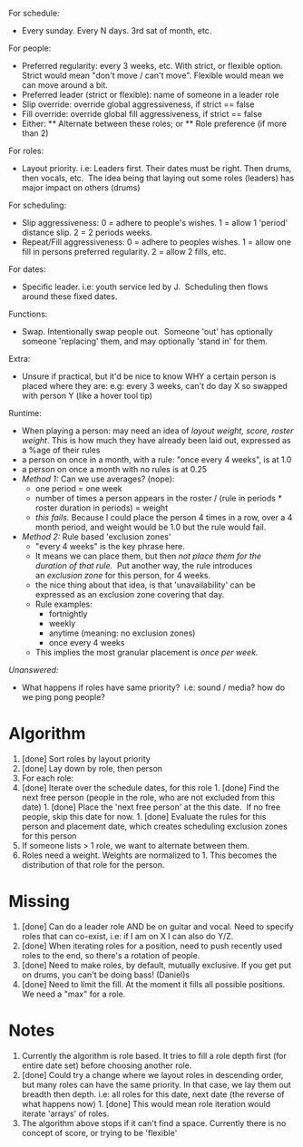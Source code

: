 For schedule:
 * Every sunday. Every N days. 3rd sat of month, etc.

For people:
 * Preferred regularity: every 3 weeks, etc. With strict, or flexible option. Strict would mean "don't move / can't move". Flexible would mean we can move around a bit.
 * Preferred leader (strict or flexible): name of someone in a leader role
 * Slip override: override global aggressiveness, if strict == false
 * Fill override: override global fill aggressiveness, if strict == false
 * Either:
 ** Alternate between these roles; or
 ** Role preference (if more than 2)

For roles:
 * Layout priority. i.e: Leaders first. Their dates must be right. Then drums, then vocals, etc.  The idea being that laying out some roles (leaders) has major impact on others (drums)

For scheduling:
 * Slip aggressiveness: 0 = adhere to people's wishes. 1 = allow 1 'period' distance slip. 2 = 2 periods weeks. 
 * Repeat/Fill aggressiveness: 0 = adhere to peoples wishes. 1 = allow one fill in persons preferred regularity. 2 = allow 2 fills, etc.

For dates:
 * Specific leader. i.e: youth service led by J.  Scheduling then flows around these fixed dates.

Functions:
 * Swap. Intentionally swap people out.  Someone 'out' has optionally someone 'replacing' them, and may optionally 'stand in' for them.

Extra: 
 * Unsure if practical, but it'd be nice to know WHY a certain person is placed where they are: e.g: every 3 weeks, can't do day X so swapped with person Y (like a hover tool tip)

Runtime:
 * When playing a person: may need an idea of _layout weight, score, roster weight_. This is how much they have already been laid out, expressed as a %age of their rules
  * a person on once in a month, with a rule: "once every 4 weeks", is at 1.0
  * a person on once a month with no rules is at 0.25
  * *Method 1:* Can we use averages? (nope):
    * one period = one week 
    * number of times a person appears in the roster / (rule in periods * roster duration in periods) = weight
    * *this fails.* Because I could place the person 4 times in a row, over a 4 month period, and weight would be 1.0 but the rule would fail.
  * *Method 2:* Rule based 'exclusion zones'
    * "every 4 weeks" is the key phrase here.
    * It means we can place them, but then _not place them for the duration of that rule._  Put another way, the rule introduces an _exclusion zone_ for this person, for 4 weeks.  
    * the nice thing about that idea, is that 'unavailability' can be expressed as an exclusion zone covering that day.
    * Rule examples:
      * fortnightly
      * weekly
      * anytime (meaning: no exclusion zones)
      * once every 4 weeks
    * This implies the most granular placement is *once per week.*

*Unanswered:*
 * What happens if roles have same priority?  i.e: sound / media? how do we ping pong people?

Algorithm
=========

1. [done] Sort roles by layout priority
1. [done] Lay down by role, then person
1. For each role:
  1. [done] Iterate over the schedule dates, for this role
    1. [done] Find the next free person (people in the role, who are not excluded from this date)
    1. [done] Place the 'next free person' at the this date.  If no free people, skip this date for now.
    1. [done] Evaluate the rules for this person and placement date, which creates scheduling exclusion zones for this person
  1. If someone lists > 1 role, we want to alternate between them.
  1. Roles need a weight. Weights are normalized to 1. This becomes the distribution of that role for the person.

Missing
=======
1. [done] Can do a leader role AND be on guitar and vocal. Need to specify roles that can co-exist, i.e: if I am on X I can also do Y/Z.
1. [done] When iterating roles for a position, need to push recently used roles to the end, so there's a rotation of people.
1. [done] Need to make roles, by default, mutually exclusive. If you get put on drums, you can't be doing bass! (Daniel)s
1. [done] Need to limit the fill. At the moment it fills all possible positions. We need a "max" for a role.

Notes
=====

1. Currently the algorithm is role based. It tries to fill a role depth first (for entire date set) before choosing another role.
  1. [done] Could try a change where we layout roles in descending order, but many roles can have the same priority. In that case, we lay them out breadth then depth. i.e: all roles for this date, next date (the reverse of what happens now)
    1. [done] This would mean role iteration would iterate 'arrays' of roles.
1. The algorithm above stops if it can't find a space. Currently there is no concept of score, or trying to be 'flexible'


